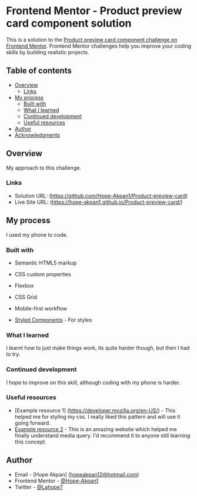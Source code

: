 # Frontend Mentor - Product preview card component solution

This is a solution to the [Product preview card component challenge on Frontend Mentor](https://www.frontendmentor.io/challenges/product-preview-card-component-GO7UmttRfa). Frontend Mentor challenges help you improve your coding skills by building realistic projects. 


## Table of contents

- [Overview](#overview)
  - [Links](#links)
- [My process](#my-process)
  - [Built with](#built-with)
  - [What I learned](#what-i-learned)
  - [Continued development](#continued-development)
  - [Useful resources](#useful-resources)
- [Author](#author)
- [Acknowledgments](#acknowledgments)


## Overview
My approach to this challenge.


### Links

- Solution URL: (https://github.com/Hope-Akpan1/Product-preview-card) 
- Live Site URL: (https://hope-akpan1.github.io/Product-preview-card/)

## My process
I used my phone to code.

### Built with

- Semantic HTML5 markup
- CSS custom properties
- Flexbox
- CSS Grid
- Mobile-first workflow

- [Styled Components](https://styled-components.com/) - For styles

### What I learned

I learnt how to just make things work, its quite harder though, but then I had to try.



### Continued development
I hope to improve on this skill, although coding with my phone is harder.



### Useful resources

- [Example resource 1] (https://developer.mozilla.org/en-US/) - This helped me for styling my css. I really liked this pattern and will use it going forward.
- [Example resource 2](https://www.w3schools.com/) - This is an amazing website which helped me finally understand media query. I'd recommend it to anyone still learning this concept.


## Author

- Email - [Hope Akpan] (hopeakpan12@hotmail.com)
- Frontend Mentor - [@Hope-Akpan1](https://www.frontendmentor.io/profile/Hope-Akpan1)
- Twitter - [@Lahope7](https://www.twitter.com/Lahope7)




